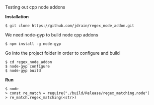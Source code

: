 Testing out cpp node addons 

**Installation**

```
$ git clone https://github.com/jdrain/regex_node_addon.git
```  

We need node-gyp to build node cpp addons

```
$ npm install -g node-gyp
```

Go into the project folder in order to configure and build

```
$ cd regex_node_addon
$ node-gyp configure
$ node-gyp build
```

**Run**

```
$ node
> const re_match = require("./build/Release/regex_matching.node")
> re_match.regex_matching(<str>)
```
